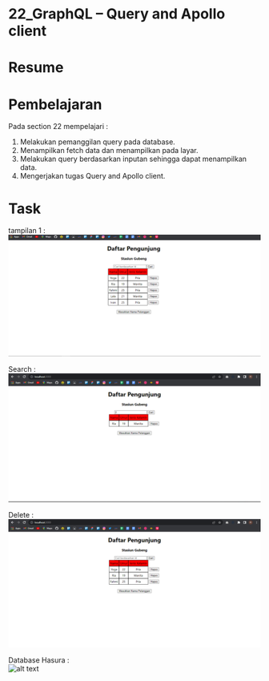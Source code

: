 # 22_GraphQL – Query and Apollo client 

# Resume  

# Pembelajaran  
Pada section 22 mempelajari :  
1. Melakukan pemanggilan query pada database.  
2. Menampilkan fetch data dan menampilkan pada layar.  
3. Melakukan query berdasarkan inputan sehingga dapat menampilkan data.  
4. Mengerjakan tugas Query and Apollo client.  

# Task

tampilan 1 :    
![alt text](https://github.com/rizqihidayat3017/react_muhammad-rizqi-hidayat/blob/master/22_Query%20and%20Apollo%20client/screenshoot/Tampilan.PNG)  

Search :  
![alt text](https://github.com/rizqihidayat3017/react_muhammad-rizqi-hidayat/blob/master/22_Query%20and%20Apollo%20client/screenshoot/Seacrh.PNG)  

Delete :  
![alt text](https://github.com/rizqihidayat3017/react_muhammad-rizqi-hidayat/blob/master/22_Query%20and%20Apollo%20client/screenshoot/Delete.PNG)  

Database Hasura :  
![alt text]()  
